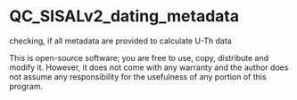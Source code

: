# QC_SISALv2_dating_metadata
checking, if all metadata are provided to calculate U-Th data

This is open-source software; you are free to use, copy, distribute and modify it. However, it does not come with any warranty and the author does not assume any responsibility for the usefulness of any portion of this program.
